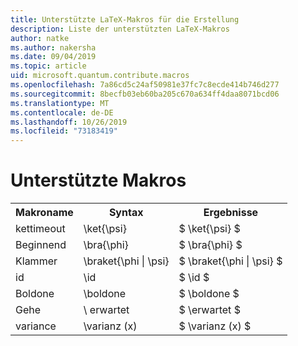 ```yaml
---
title: Unterstützte LaTeX-Makros für die Erstellung
description: Liste der unterstützten LaTeX-Makros
author: natke
ms.author: nakersha
ms.date: 09/04/2019
ms.topic: article
uid: microsoft.quantum.contribute.macros
ms.openlocfilehash: 7a86cd5c24af50981e37fc7c8ecde414b746d277
ms.sourcegitcommit: 8becfb03eb60ba205c670a634ff4daa8071bcd06
ms.translationtype: MT
ms.contentlocale: de-DE
ms.lasthandoff: 10/26/2019
ms.locfileid: "73183419"
---
```

# <a name="supported-macros"></a>Unterstützte Makros

<table>
<tr><th>Makroname</th><th>Syntax</th><th>Ergebnisse</th></tr>
<tr><td>kettimeout</td><td>\ket{\psi}</td><td>$ \ket{\psi} $</td></tr>
<tr><td>Beginnend</td><td>\bra{\phi}</td><td>$ \bra{\phi} $</td></tr>
<tr><td>Klammer</td><td>\braket{\phi | \psi}</td><td>$ \braket{\phi | \psi} $</td></tr>
<tr><td>id</td><td>\id</td><td>$ \id $</td></tr>
<tr><td>Boldone</td><td>\boldone</td><td>$ \boldone $</td></tr>
<tr><td>Gehe</td><td>\ erwartet</td><td>$ \erwartet $</td></tr>
<tr><td>variance</td><td>\varianz (x)</td><td>$ \varianz (x) $</td></tr>
</table>